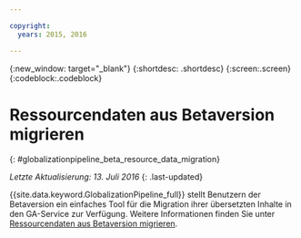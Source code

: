 ```yaml
---

copyright:
  years: 2015, 2016

---
```


{:new_window: target="_blank"}
{:shortdesc: .shortdesc}
{:screen:.screen}
{:codeblock:.codeblock}

# Ressourcendaten aus Betaversion migrieren
{: #globalizationpipeline_beta_resource_data_migration}

*Letzte Aktualisierung: 13. Juli 2016*
{: .last-updated}

{{site.data.keyword.GlobalizationPipeline_full}} stellt Benutzern der Betaversion ein einfaches Tool für die Migration ihrer übersetzten Inhalte in den GA-Service zur Verfügung. Weitere Informationen finden Sie unter [Ressourcendaten aus Betaversion migrieren](betaresourcedatamigration.html).
